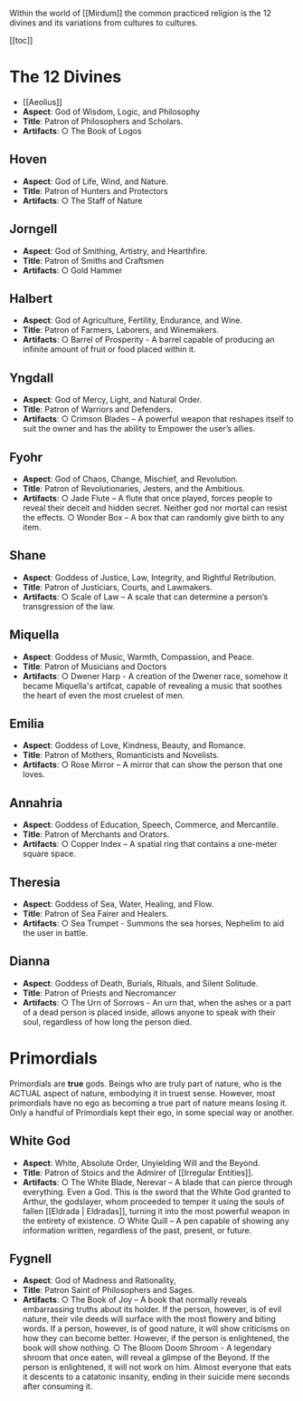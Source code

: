 Within the world of [[Mirdum]] the common practiced religion is the 12 divines and its variations from cultures to cultures.

[[toc]]

# The 12 Divines
* [[Aeolius]]
* **Aspect**: God of Wisdom, Logic, and Philosophy
* **Title**: Patron of Philosophers and Scholars.
* **Artifacts**:
○ The Book of Logos

## Hoven
* **Aspect**: God of Life, Wind, and Nature.
* **Title**: Patron of Hunters and Protectors
* **Artifacts**:
○ The Staff of Nature

## Jorngell
* **Aspect**: God of Smithing, Artistry, and Hearthfire.
* **Title**: Patron of Smiths and Craftsmen
* **Artifacts**:
○ Gold Hammer

## Halbert
* **Aspect**: God of Agriculture, Fertility, Endurance, and Wine.
* **Title**: Patron of Farmers, Laborers, and Winemakers.
* **Artifacts**:
○ Barrel of Prosperity - A barrel capable of producing an infinite amount of fruit or food placed within it.

## Yngdall
* **Aspect**: God of Mercy, Light, and Natural Order.
* **Title**: Patron of Warriors and Defenders.
* **Artifacts**:
○ Crimson Blades – A powerful weapon that reshapes itself to suit the owner and has the ability to Empower the user’s allies.

## Fyohr
* **Aspect**: God of Chaos, Change, Mischief, and Revolution.
* **Title**: Patron of Revolutionaries, Jesters, and the Ambitious.
* **Artifacts**:
○ Jade Flute – A flute that once played, forces people to reveal their deceit and hidden secret. Neither god nor mortal can resist the effects.
○ Wonder Box – A box that can randomly give birth to any item.

## Shane
* **Aspect**: Goddess of Justice, Law, Integrity, and Rightful Retribution.
* **Title**: Patron of Justiciars, Courts, and Lawmakers.
* **Artifacts**:
○ Scale of Law – A scale that can determine a person’s transgression of the law.

## Miquella
* **Aspect**: Goddess of Music, Warmth, Compassion, and Peace.
* **Title**: Patron of Musicians and Doctors
* **Artifacts**:
○ Dwener Harp - A creation of the Dwener race, somehow it became Miquella's artifcat, capable of revealing a music that soothes the heart of even the most cruelest of men.

## Emilia
* **Aspect**: Goddess of Love, Kindness, Beauty, and Romance.
* **Title**: Patron of Mothers, Romanticists and Novelists.
* **Artifacts**:
○ Rose Mirror – A mirror that can show the person that one loves.

## Annahria
* **Aspect**: Goddess of Education, Speech, Commerce, and Mercantile.
* **Title**: Patron of Merchants and Orators.
* **Artifacts**:
○ Copper Index – A spatial ring that contains a one-meter square space.

## Theresia
* **Aspect**: Goddess of Sea, Water, Healing, and Flow.
* **Title**: Patron of Sea Fairer and Healers.
* **Artifacts**:
○ Sea Trumpet - Summons the sea horses, Nephelim to aid the user in battle.

## Dianna
* **Aspect**: Goddess of Death, Burials, Rituals, and Silent Solitude.
* **Title**: Patron of Priests and Necromancer
* **Artifacts**:
○ The Urn of Sorrows - An urn that, when the ashes or a part of a dead person is placed inside, allows anyone to speak with their soul, regardless of how long the person died.


# Primordials
Primordials are **true** gods. Beings who are truly part of nature, who is the ACTUAL aspect of nature, embodying it in truest sense. However, most primordials have no ego as becoming a true part of nature means losing it. Only a handful of Primordials kept their ego, in some special way or another.

## White God
* **Aspect**: White, Absolute Order, Unyielding Will and the Beyond.
* **Title**: Patron of Stoics and the Admirer of [[Irregular Entities]].
* **Artifacts**:
○ The White Blade, Nerevar – A blade that can pierce through everything. Even a God. This is the sword that the White God granted to Arthur, the godslayer, whom proceeded to temper it using the souls of fallen [[Eldrada | Eldradas]], turning it into the most powerful weapon in the entirety of existence.
○ White Quill – A pen capable of showing any information written, regardless of the past, present, or future.

## Fygnell
* **Aspect**: God of Madness and Rationality,
* **Title**: Patron Saint of Philosophers and Sages.
* **Artifacts**:
○ The Book of Joy – A book that normally reveals embarrassing truths about its holder. If the person, however, is of evil nature, their vile deeds will surface with the most flowery and biting words. If a person, however, is of good nature, it will show criticisms on how they can become better. However, if the person is enlightened, the book will show nothing.
○ The Bloom Doom Shroom - A legendary shroom that once eaten, will reveal a glimpse of the Beyond. If the person is enlightened, it will not work on him. Almost everyone that eats it descents to a catatonic insanity, ending in their suicide mere seconds after consuming it.
